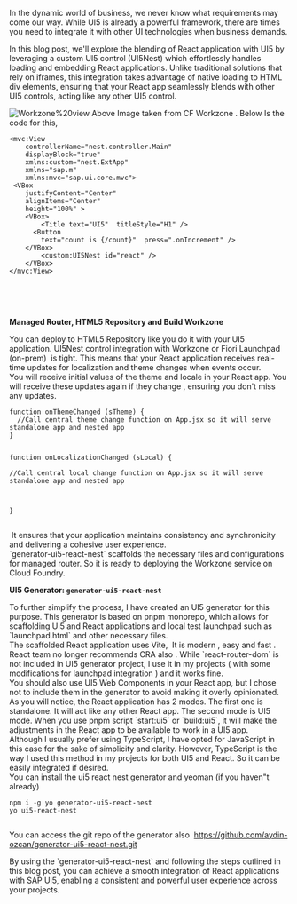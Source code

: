 <div>

In the dynamic world of business, we never know what requirements may come our way. While UI5 is already a powerful framework, there are times you need to integrate it with other UI technologies when business demands.

</div>
<div>

In this blog post, we'll explore the blending of React application with UI5 by leveraging a custom UI5 control (UI5Nest) which effortlessly handles loading and embedding React applications. Unlike traditional solutions that rely on iframes, this integration takes advantage of native loading to HTML div elements, ensuring that your React app seamlessly blends with other UI5 controls, acting like any other UI5 control.

</div>
<div></div>
<div><img class="aligncenter" src="https://blogs.sap.com/wp-content/uploads/2023/06/Screenshot-2023-06-19-at-10.13.26.png" alt="Workzone%20view" />
Above Image taken from CF Workzone . Below Is the code for this,
<pre class="language-markup"><code>&lt;mvc:View
	controllerName="nest.controller.Main"
	displayBlock="true"
	xmlns:custom="nest.ExtApp"
	xmlns="sap.m"
	xmlns:mvc="sap.ui.core.mvc"&gt;
 &lt;VBox
    justifyContent="Center" 
    alignItems="Center" 
    height="100%" &gt;
  	&lt;VBox&gt;
    	&lt;Title text="UI5"  titleStyle="H1" /&gt;
      &lt;Button
        text="count is {/count}"  press=".onIncrement" /&gt;
    &lt;/VBox&gt;
        &lt;custom:UI5Nest id="react" /&gt;
    &lt;/VBox&gt;
&lt;/mvc:View&gt;​</code></pre>
</div>
&nbsp;

&nbsp;
<div>

<strong>Managed Router, HTML5 Repository and Build Workzone</strong>

</div>
<div>You can deploy to HTML5 Repository like you do it with your UI5 application.
UI5Nest control integration with Workzone or Fiori Launchpad (on-prem)  is tight. This means that your React application receives real-time updates for localization and theme changes when events occur.</div>
<div>You will receive initial values of the theme and locale in your React app.
You will receive these updates again if they change , ensuring you don't miss any updates.
<pre class="language-javascript"><code>function onThemeChanged (sTheme) {  
  //Call central theme change function on App.jsx so it will serve standalone app and nested app
}

function onLocalizationChanged (sLocal) {  
  //Call central local change function on App.jsx so it will serve standalone app and nested app
 
}​</code></pre>
<div></div>
<div> It ensures that your application maintains consistency and synchronicity and delivering a cohesive user experience.</div>
`generator-ui5-react-nest` scaffolds the necessary files and configurations for managed router. So it is ready to deploying the Workzone service on Cloud Foundry.

<strong>UI5 Generator: `generator-ui5-react-nest`</strong>

</div>
<div>To further simplify the process, I have created an UI5 generator for this purpose. This generator is based on pnpm monorepo, which allows for scaffolding UI5 and React applications and local test launchpad such as `launchpad.html` and other necessary files.</div>
<div></div>
<div>The scaffolded React application uses Vite,  It is modern , easy and fast . React team no longer recommends CRA also . While `react-router-dom` is not included in UI5 generator project, I use it in my projects ( with some modifications for launchpad integration ) and it works fine.</div>
<div></div>
<div>You should also use UI5 Web Components in your React app, but I chose not to include them in the generator to avoid making it overly opinionated.</div>
<div></div>
<div>As you will notice, the React application has 2 modes. The first one is standalone. It will act like any other React app. The second mode is UI5 mode. When you use pnpm script `start:ui5` or `build:ui5`, it will make the adjustments in the React app to be available to work in a UI5 app.</div>
<div></div>
<div>Although I usually prefer using TypeScript, I have opted for JavaScript in this case for the sake of simplicity and clarity. However, TypeScript is the way I used this method in my projects for both UI5 and React. So it can be easily integrated if desired.</div>
<div></div>
<div>You can install the ui5 react nest generator and yeoman (if you haven"t already)</div>
<div>
<pre class="language-javascript"><code>npm i -g yo generator-ui5-react-nest
yo ui5-react-nest
​</code></pre>
</div>
<div>

You can access the git repo of the generator also  <a href="https://github.com/aydin-ozcan/generator-ui5-react-nest.git">https://github.com/aydin-ozcan/generator-ui5-react-nest.git</a>

</div>
<div></div>
<div>By using the `generator-ui5-react-nest` and following the steps outlined in this blog post, you can achieve a smooth integration of React applications with SAP UI5, enabling a consistent and powerful user experience across your projects.</div>
&nbsp;